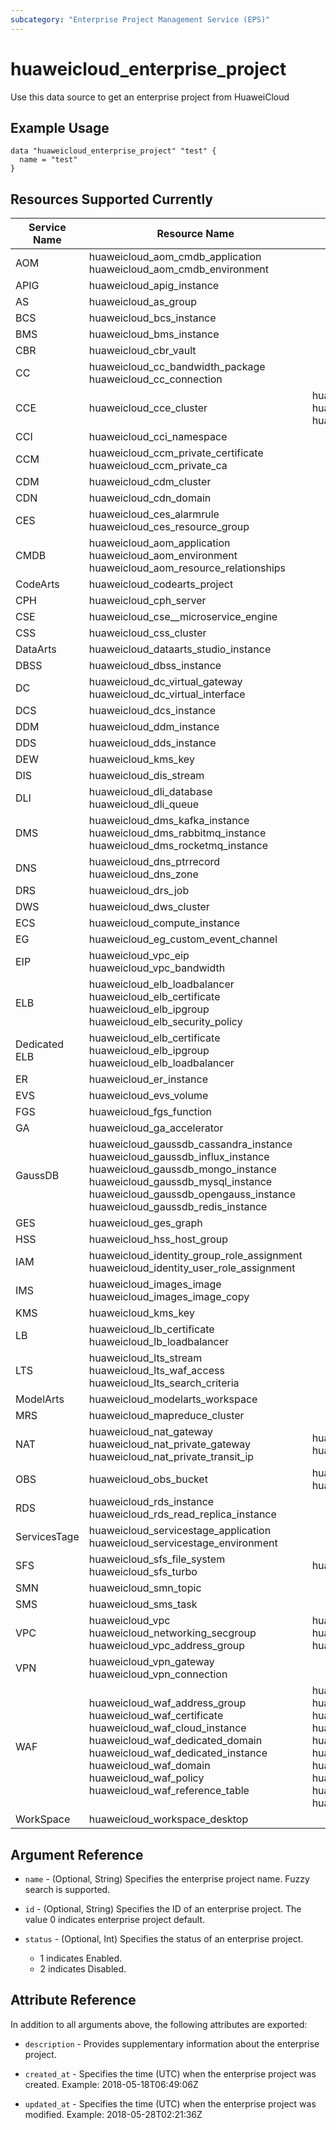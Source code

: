 ```yaml
---
subcategory: "Enterprise Project Management Service (EPS)"
---
```


# huaweicloud_enterprise_project

Use this data source to get an enterprise project from HuaweiCloud

## Example Usage

```hcl
data "huaweicloud_enterprise_project" "test" {
  name = "test"
}
```

## Resources Supported Currently

<!-- markdownlint-disable MD033 -->
Service Name | Resource Name | Sub Resource Name
---- | --- | ---
AOM | huaweicloud_aom_cmdb_application<br>huaweicloud_aom_cmdb_environment |
APIG | huaweicloud_apig_instance |
AS  | huaweicloud_as_group |
BCS | huaweicloud_bcs_instance |
BMS | huaweicloud_bms_instance |
CBR | huaweicloud_cbr_vault |
CC  | huaweicloud_cc_bandwidth_package<br>huaweicloud_cc_connection |
CCE | huaweicloud_cce_cluster | huaweicloud_cce_node<br>huaweicloud_cce_node_pool<br>huaweicloud_cce_addon
CCI | huaweicloud_cci_namespace |
CCM | huaweicloud_ccm_private_certificate<br>huaweicloud_ccm_private_ca |
CDM | huaweicloud_cdm_cluster |
CDN | huaweicloud_cdn_domain |
CES | huaweicloud_ces_alarmrule<br>huaweicloud_ces_resource_group |
CMDB | huaweicloud_aom_application<br>huaweicloud_aom_environment<br>huaweicloud_aom_resource_relationships |
CodeArts | huaweicloud_codearts_project |
CPH | huaweicloud_cph_server |
CSE | huaweicloud_cse__microservice_engine |
CSS | huaweicloud_css_cluster |
DataArts | huaweicloud_dataarts_studio_instance |
DBSS | huaweicloud_dbss_instance |
DC  | huaweicloud_dc_virtual_gateway<br>huaweicloud_dc_virtual_interface |
DCS | huaweicloud_dcs_instance |
DDM | huaweicloud_ddm_instance |
DDS | huaweicloud_dds_instance |
DEW | huaweicloud_kms_key |
DIS | huaweicloud_dis_stream |
DLI | huaweicloud_dli_database<br>huaweicloud_dli_queue<br> |
DMS | huaweicloud_dms_kafka_instance<br>huaweicloud_dms_rabbitmq_instance<br>huaweicloud_dms_rocketmq_instance |
DNS | huaweicloud_dns_ptrrecord<br>huaweicloud_dns_zone |
DRS | huaweicloud_drs_job |
DWS | huaweicloud_dws_cluster |
ECS | huaweicloud_compute_instance |
EG  | huaweicloud_eg_custom_event_channel |
EIP | huaweicloud_vpc_eip<br>huaweicloud_vpc_bandwidth |
ELB | huaweicloud_elb_loadbalancer<br>huaweicloud_elb_certificate<br>huaweicloud_elb_ipgroup<br>huaweicloud_elb_security_policy |
Dedicated ELB | huaweicloud_elb_certificate<br>huaweicloud_elb_ipgroup<br>huaweicloud_elb_loadbalancer |
ER  | huaweicloud_er_instance |
EVS | huaweicloud_evs_volume |
FGS | huaweicloud_fgs_function |
GA  | huaweicloud_ga_accelerator |
GaussDB | huaweicloud_gaussdb_cassandra_instance<br>huaweicloud_gaussdb_influx_instance<br>huaweicloud_gaussdb_mongo_instance<br>huaweicloud_gaussdb_mysql_instance<br>huaweicloud_gaussdb_opengauss_instance<br>huaweicloud_gaussdb_redis_instance |
GES | huaweicloud_ges_graph |
HSS | huaweicloud_hss_host_group |
IAM | huaweicloud_identity_group_role_assignment<br>huaweicloud_identity_user_role_assignment |
IMS | huaweicloud_images_image<br>huaweicloud_images_image_copy |
KMS | huaweicloud_kms_key |
LB  | huaweicloud_lb_certificate<br>huaweicloud_lb_loadbalancer |
LTS | huaweicloud_lts_stream<br>huaweicloud_lts_waf_access<br>huaweicloud_lts_search_criteria |
ModelArts | huaweicloud_modelarts_workspace |
MRS | huaweicloud_mapreduce_cluster |
NAT | huaweicloud_nat_gateway<br>huaweicloud_nat_private_gateway<br>huaweicloud_nat_private_transit_ip | huaweicloud_nat_snat_rule<br>huaweicloud_nat_dnat_rule
OBS | huaweicloud_obs_bucket | huaweicloud_obs_bucket_object<br>huaweicloud_obs_bucket_policy
RDS | huaweicloud_rds_instance<br>huaweicloud_rds_read_replica_instance |
ServicesTage | huaweicloud_servicestage_application<br>huaweicloud_servicestage_environment |
SFS | huaweicloud_sfs_file_system<br>huaweicloud_sfs_turbo | huaweicloud_sfs_access_rule
SMN | huaweicloud_smn_topic |
SMS | huaweicloud_sms_task |
VPC | huaweicloud_vpc<br>huaweicloud_networking_secgroup<br>huaweicloud_vpc_address_group<br> | huaweicloud_vpc_subnet<br>huaweicloud_vpc_route<br>huaweicloud_networking_secgroup_rule
VPN | huaweicloud_vpn_gateway<br>huaweicloud_vpn_connection |
WAF | huaweicloud_waf_address_group<br>huaweicloud_waf_certificate<br>huaweicloud_waf_cloud_instance<br>huaweicloud_waf_dedicated_domain<br>huaweicloud_waf_dedicated_instance<br>huaweicloud_waf_domain<br>huaweicloud_waf_policy<br>huaweicloud_waf_reference_table | huaweicloud_waf_rule_anti_crawler<br>huaweicloud_waf_rule_blacklist<br>huaweicloud_waf_rule_cc_protection<br>huaweicloud_waf_rule_data_masking<br>huaweicloud_waf_rule_geolocation_access_control<br>huaweicloud_waf_rule_global_protection_whitelist<br>huaweicloud_waf_rule_information_leakage_prevention<br>huaweicloud_waf_rule_known_attack_source<br>huaweicloud_waf_rule_precise_protection<br>huaweicloud_waf_rule_web_tamper_protection
WorkSpace | huaweicloud_workspace_desktop<br> |
<!-- markdownlint-enable MD033 -->

## Argument Reference

* `name` - (Optional, String) Specifies the enterprise project name. Fuzzy search is supported.

* `id` - (Optional, String) Specifies the ID of an enterprise project. The value 0 indicates enterprise project default.

* `status` - (Optional, Int) Specifies the status of an enterprise project.
    + 1 indicates Enabled.
    + 2 indicates Disabled.

## Attribute Reference

In addition to all arguments above, the following attributes are exported:

* `description` - Provides supplementary information about the enterprise project.

* `created_at` - Specifies the time (UTC) when the enterprise project was created. Example: 2018-05-18T06:49:06Z

* `updated_at` - Specifies the time (UTC) when the enterprise project was modified. Example: 2018-05-28T02:21:36Z
